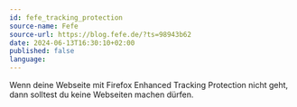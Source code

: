 ```yaml
---
id: fefe_tracking_protection
source-name: Fefe
source-url: https://blog.fefe.de/?ts=98943b62
date: 2024-06-13T16:30:10+02:00
published: false
language:
---
```


Wenn deine Webseite mit Firefox Enhanced Tracking Protection nicht geht, dann solltest du keine Webseiten machen dürfen. 
